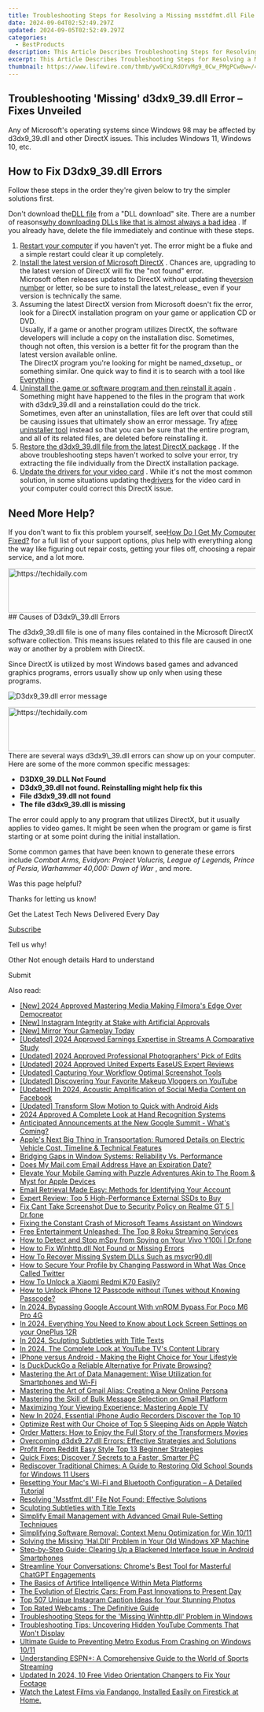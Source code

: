 ```yaml
---
title: Troubleshooting Steps for Resolving a Missing msstdfmt.dll File Issue
date: 2024-09-04T02:52:49.297Z
updated: 2024-09-05T02:52:49.297Z
categories:
  - BestProducts
description: This Article Describes Troubleshooting Steps for Resolving a Missing msstdfmt.dll File Issue
excerpt: This Article Describes Troubleshooting Steps for Resolving a Missing msstdfmt.dll File Issue
thumbnail: https://www.lifewire.com/thmb/yw9CxLRdOYvMg9_0Cw_PMgPCw0w=/400x300/filters:no_upscale():max_bytes(150000):strip_icc():format(webp)/msstdfmt-dll-error-b39d5b0296d845ad8b22c890d4ea0365.png
---
```


## Troubleshooting 'Missing' d3dx9_39.dll Error – Fixes Unveiled
 Any of Microsoft's operating systems since Windows 98 may be affected by d3dx9\_39.dll and other DirectX issues. This includes Windows 11, Windows 10, etc.  

## How to Fix D3dx9\_39.dll Errors

 Follow these steps in the order they're given below to try the simpler solutions first.

 Don't download the[DLL file](https://www.lifewire.com/what-is-a-dll-file-2625852) from a "DLL download" site. There are a number of reasons[why downloading DLLs like that is almost always a bad idea](https://www.lifewire.com/important-reasons-not-to-download-dll-files-2624455) . If you already have, delete the file immediately and continue with these steps.

1. [Restart your computer](https://www.lifewire.com/how-to-reboot-a-computer-2624568) if you haven't yet. The error might be a fluke and a simple restart could clear it up completely.
2. [Install the latest version of Microsoft DirectX](https://www.lifewire.com/how-to-download-install-directx-2624489) . Chances are, upgrading to the latest version of DirectX will fix the "not found" error.  
 Microsoft often releases updates to DirectX without updating the[version number](https://www.lifewire.com/version-number-2626043) or letter, so be sure to install the latest_release_ even if your version is technically the same.
3. Assuming the latest DirectX version from Microsoft doesn't fix the error, look for a DirectX installation program on your game or application CD or DVD.  
 Usually, if a game or another program utilizes DirectX, the software developers will include a copy on the installation disc. Sometimes, though not often, this version is a better fit for the program than the latest version available online.  
 The DirectX program you're looking for might be named_dxsetup_ or something similar. One quick way to find it is to search with a tool like [Everything](https://www.voidtools.com/) .
4. [Uninstall the game or software program and then reinstall it again](https://www.lifewire.com/what-is-the-proper-way-to-reinstall-a-software-program-2624478) . Something might have happened to the files in the program that work with d3dx9\_39.dll and a reinstallation could do the trick.  
 Sometimes, even after an uninstallation, files are left over that could still be causing issues that ultimately show an error message. Try a[free uninstaller tool](https://www.lifewire.com/free-uninstaller-programs-2625188) instead so that you can be sure that the entire program, and all of its related files, are deleted before reinstalling it.
5. [Restore the d3dx9_39.dll file from the latest DirectX package](https://www.lifewire.com/how-to-restore-a-missing-directx-dll-file-2624516) . If the above troubleshooting steps haven't worked to solve your error, try extracting the file individually from the DirectX installation package.
6. [Update the drivers for your video card](https://www.lifewire.com/how-to-update-drivers-in-windows-2619214) . While it's not the most common solution, in some situations updating the[drivers](https://www.lifewire.com/what-is-a-device-driver-2625796) for the video card in your computer could correct this DirectX issue.

## Need More Help?

 If you don't want to fix this problem yourself, see[How Do I Get My Computer Fixed?](https://www.lifewire.com/how-do-i-get-my-computer-fixed-2625167) for a full list of your support options, plus help with everything along the way like figuring out repair costs, getting your files off, choosing a repair service, and a lot more.

<!-- affiliate ads begin -->
<a href="https://appsumo.8odi.net/c/5597632/2123731/7443" target="_top" id="2123731">
  <img src="//a.impactradius-go.com/display-ad/7443-2123731" border="0" alt="https://techidaily.com" width="728" height="90"/>
</a>
<img height="0" width="0" src="https://appsumo.8odi.net/i/5597632/2123731/7443" style="position:absolute;visibility:hidden;" border="0" />
<!-- affiliate ads end -->
## Causes of D3dx9\_39.dll Errors

 The d3dx9\_39.dll file is one of many files contained in the Microsoft DirectX software collection. This means issues related to this file are caused in one way or another by a problem with DirectX.

 Since DirectX is utilized by most Windows based games and advanced graphics programs, errors usually show up only when using these programs.

![D3dx9_39.dll error message](https://www.lifewire.com/thmb/31gMna-gNNmp9s94SfcwgeSvU_c=/1500x0/filters:no_upscale():max_bytes(150000):strip_icc():format(webp)/d3dx9_39-dll-error-message-59b27a1ec4124400107693a8.png)

<!-- affiliate ads begin -->
<a href="https://aligracehair.sjv.io/c/5597632/2036472/19272" target="_top" id="2036472">
  <img src="//a.impactradius-go.com/display-ad/19272-2036472" border="0" alt="https://techidaily.com" width="728" height="90"/>
</a>
<img height="0" width="0" src="https://aligracehair.sjv.io/i/5597632/2036472/19272" style="position:absolute;visibility:hidden;" border="0" />
<!-- affiliate ads end -->
 There are several ways d3dx9\_39.dll errors can show up on your computer. Here are some of the more common specific messages:

* **D3DX9\_39.DLL Not Found**
* **D3dx9\_39.dll not found. Reinstalling might help fix this**
* **File d3dx9\_39.dll not found**
* **The file d3dx9\_39.dll is missing**

 The error could apply to any program that utilizes DirectX, but it usually applies to video games. It might be seen when the program or game is first starting or at some point during the initial installation.

 Some common games that have been known to generate these errors include _Combat Arms, Evidyon: Project Volucris, League of Legends, Prince of Persia, Warhammer 40,000: Dawn of War_ , and more.

Was this page helpful?

Thanks for letting us know!

 Get the Latest Tech News Delivered Every Day

[Subscribe](https://www.lifewire.com/#)

Tell us why!

 Other  Not enough details  Hard to understand

 Submit

<ins class="adsbygoogle"
     style="display:block"
     data-ad-format="autorelaxed"
     data-ad-client="ca-pub-7571918770474297"
     data-ad-slot="1223367746"></ins>



<ins class="adsbygoogle"
     style="display:block"
     data-ad-client="ca-pub-7571918770474297"
     data-ad-slot="8358498916"
     data-ad-format="auto"
     data-full-width-responsive="true"></ins>

<span class="atpl-alsoreadstyle">Also read:</span>
<div><ul>
<li><a href="https://video-capture.techidaily.com/new-2024-approved-mastering-media-making-filmoras-edge-over-democreator/"><u>[New] 2024 Approved  Mastering Media Making  Filmora's Edge Over Democreator</u></a></li>
<li><a href="https://instagram-video-recordings.techidaily.com/new-instagram-integrity-at-stake-with-artificial-approvals/"><u>[New] Instagram Integrity at Stake with Artificial Approvals</u></a></li>
<li><a href="https://screen-activity-recording.techidaily.com/new-mirror-your-gameplay-today/"><u>[New] Mirror Your Gameplay Today</u></a></li>
<li><a href="https://youtube-lab.techidaily.com/ed-2024-approved-earnings-expertise-in-streams-a-comparative-study/"><u>[Updated] 2024 Approved  Earnings Expertise in Streams  A Comparative Study</u></a></li>
<li><a href="https://instagram-video-recordings.techidaily.com/updated-2024-approved-professional-photographers-pick-of-edits/"><u>[Updated] 2024 Approved  Professional Photographers' Pick of Edits</u></a></li>
<li><a href="https://digital-screen-recording.techidaily.com/updated-2024-approved-united-experts-easeus-expert-reviews/"><u>[Updated] 2024 Approved  United Experts  EaseUS Expert Reviews</u></a></li>
<li><a href="https://screen-recording.techidaily.com/updated-capturing-your-workflow-optimal-screenshot-tools/"><u>[Updated] Capturing Your Workflow  Optimal Screenshot Tools</u></a></li>
<li><a href="https://youtube-videos.techidaily.com/updated-discovering-your-favorite-makeup-vloggers-on-youtube/"><u>[Updated] Discovering Your Favorite Makeup Vloggers on YouTube</u></a></li>
<li><a href="https://facebook-video-content.techidaily.com/updated-in-2024-acoustic-amplification-of-social-media-content-on-facebook/"><u>[Updated] In 2024, Acoustic Amplification of Social Media Content on Facebook</u></a></li>
<li><a href="https://some-skills.techidaily.com/updated-transform-slow-motion-to-quick-with-android-aids/"><u>[Updated] Transform Slow Motion to Quick with Android Aids</u></a></li>
<li><a href="https://fox-http.techidaily.com/2024-approved-a-complete-look-at-hand-recognition-systems/"><u>2024 Approved  A Complete Look at Hand Recognition Systems</u></a></li>
<li><a href="https://tech-recovery.techidaily.com/anticipated-announcements-at-the-new-google-summit-whats-coming/"><u>Anticipated Announcements at the New Google Summit - What's Coming?</u></a></li>
<li><a href="https://tech-recovery.techidaily.com/apples-next-big-thing-in-transportation-rumored-details-on-electric-vehicle-cost-timeline-and-technical-features/"><u>Apple's Next Big Thing in Transportation: Rumored Details on Electric Vehicle Cost, Timeline & Technical Features</u></a></li>
<li><a href="https://win11.techidaily.com/bridging-gaps-in-window-systems-reliability-vs-performance/"><u>Bridging Gaps in Window Systems: Reliability Vs. Performance</u></a></li>
<li><a href="https://tech-recovery.techidaily.com/does-my-mailcom-email-address-have-an-expiration-date/"><u>Does My Mail.com Email Address Have an Expiration Date?</u></a></li>
<li><a href="https://tech-recovery.techidaily.com/elevate-your-mobile-gaming-with-puzzle-adventures-akin-to-the-room-and-myst-for-apple-devices/"><u>Elevate Your Mobile Gaming with Puzzle Adventures Akin to The Room & Myst for Apple Devices</u></a></li>
<li><a href="https://tech-recovery.techidaily.com/email-retrieval-made-easy-methods-for-identifying-your-account/"><u>Email Retrieval Made Easy: Methods for Identifying Your Account</u></a></li>
<li><a href="https://hardware-tips.techidaily.com/expert-review-top-5-high-performance-external-ssds-to-buy/"><u>Expert Review: Top 5 High-Performance External SSDs to Buy</u></a></li>
<li><a href="https://howto.techidaily.com/fix-cant-take-screenshot-due-to-security-policy-on-realme-gt-5-drfone-by-drfone-fix-android-problems-fix-android-problems/"><u>Fix Cant Take Screenshot Due to Security Policy on Realme GT 5 | Dr.fone</u></a></li>
<li><a href="https://program-issues.techidaily.com/fixing-the-constant-crash-of-microsoft-teams-assistant-on-windows/"><u>Fixing the Constant Crash of Microsoft Teams Assistant on Windows</u></a></li>
<li><a href="https://tech-recovery.techidaily.com/free-entertainment-unleashed-the-top-8-roku-streaming-services/"><u>Free Entertainment Unleashed: The Top 8 Roku Streaming Services</u></a></li>
<li><a href="https://fix-guide.techidaily.com/how-to-detect-and-stop-mspy-from-spying-on-your-vivo-y100i-drfone-by-drfone-virtual-android/"><u>How to Detect and Stop mSpy from Spying on Your Vivo Y100i | Dr.fone</u></a></li>
<li><a href="https://tech-recovery.techidaily.com/how-to-fix-winhttpdll-not-found-or-missing-errors/"><u>How to Fix Winhttp.dll Not Found or Missing Errors</u></a></li>
<li><a href="https://tech-recovery.techidaily.com/how-to-recover-missing-system-dlls-such-as-msvcr90dll/"><u>How To Recover Missing System DLLs Such as msvcr90.dll</u></a></li>
<li><a href="https://tech-recovery.techidaily.com/how-to-secure-your-profile-by-changing-password-in-what-was-once-called-twitter/"><u>How to Secure Your Profile by Changing Password in What Was Once Called Twitter</u></a></li>
<li><a href="https://unlock-android.techidaily.com/how-to-unlock-a-xiaomi-redmi-k70-easily-by-drfone-android/"><u>How To Unlock a Xiaomi Redmi K70 Easily?</u></a></li>
<li><a href="https://ios-unlock.techidaily.com/how-to-unlock-iphone-12-passcode-without-itunes-without-knowing-passcode-by-drfone-ios/"><u>How to Unlock iPhone 12 Passcode without iTunes without Knowing Passcode?</u></a></li>
<li><a href="https://easy-unlock-android.techidaily.com/in-2024-bypassing-google-account-with-vnrom-bypass-for-poco-m6-pro-4g-by-drfone-android/"><u>In 2024, Bypassing Google Account With vnROM Bypass For Poco M6 Pro 4G</u></a></li>
<li><a href="https://easy-unlock-android.techidaily.com/in-2024-everything-you-need-to-know-about-lock-screen-settings-on-your-oneplus-12r-by-drfone-android/"><u>In 2024, Everything You Need to Know about Lock Screen Settings on your OnePlus 12R</u></a></li>
<li><a href="https://fox-helps.techidaily.com/in-2024-sculpting-subtleties-with-title-texts/"><u>In 2024, Sculpting Subtleties with Title Texts</u></a></li>
<li><a href="https://youtube-zero.techidaily.com/24-the-complete-look-at-youtube-tvs-content-library/"><u>In 2024, The Complete Look at YouTube TV's Content Library</u></a></li>
<li><a href="https://tech-recovery.techidaily.com/iphone-versus-android-making-the-right-choice-for-your-lifestyle/"><u>IPhone versus Android - Making the Right Choice for Your Lifestyle</u></a></li>
<li><a href="https://tech-recovery.techidaily.com/is-duckduckgo-a-reliable-alternative-for-private-browsing/"><u>Is DuckDuckGo a Reliable Alternative for Private Browsing?</u></a></li>
<li><a href="https://tech-recovery.techidaily.com/mastering-the-art-of-data-management-wise-utilization-for-smartphones-and-wi-fi/"><u>Mastering the Art of Data Management: Wise Utilization for Smartphones and Wi-Fi</u></a></li>
<li><a href="https://tech-recovery.techidaily.com/mastering-the-art-of-gmail-alias-creating-a-new-online-persona/"><u>Mastering the Art of Gmail Alias: Creating a New Online Persona</u></a></li>
<li><a href="https://tech-recovery.techidaily.com/mastering-the-skill-of-bulk-message-selection-on-gmail-platform/"><u>Mastering the Skill of Bulk Message Selection on Gmail Platform</u></a></li>
<li><a href="https://tech-recovery.techidaily.com/maximizing-your-viewing-experience-mastering-apple-tv/"><u>Maximizing Your Viewing Experience: Mastering Apple TV</u></a></li>
<li><a href="https://audio-shaping.techidaily.com/new-in-2024-essential-iphone-audio-recorders-discover-the-top-10/"><u>New In 2024, Essential iPhone Audio Recorders Discover the Top 10</u></a></li>
<li><a href="https://tech-recovery.techidaily.com/optimize-rest-with-our-choice-of-top-5-sleeping-aids-on-apple-watch/"><u>Optimize Rest with Our Choice of Top 5 Sleeping Aids on Apple Watch</u></a></li>
<li><a href="https://tech-recovery.techidaily.com/order-matters-how-to-enjoy-the-full-story-of-the-transformers-movies/"><u>Order Matters: How to Enjoy the Full Story of the Transformers Movies</u></a></li>
<li><a href="https://tech-recovery.techidaily.com/overcoming-d3dx927dll-errors-effective-strategies-and-solutions/"><u>Overcoming d3dx9_27.dll Errors: Effective Strategies and Solutions</u></a></li>
<li><a href="https://extra-tips.techidaily.com/profit-from-reddit-easy-style-top-13-beginner-strategies/"><u>Profit From Reddit Easy Style  Top 13 Beginner Strategies</u></a></li>
<li><a href="https://tech-recovery.techidaily.com/quick-fixes-discover-7-secrets-to-a-faster-smarter-pc/"><u>Quick Fixes: Discover 7 Secrets to a Faster, Smarter PC</u></a></li>
<li><a href="https://techidaily.com/rediscover-traditional-chimes-a-guide-to-restoring-old-school-sounds-for-windows-11-users/"><u>Rediscover Traditional Chimes: A Guide to Restoring Old School Sounds for Windows 11 Users</u></a></li>
<li><a href="https://tech-recovery.techidaily.com/resetting-your-macs-wi-fi-and-bluetooth-configuration-a-detailed-tutorial/"><u>Resetting Your Mac's Wi-Fi and Bluetooth Configuration – A Detailed Tutorial</u></a></li>
<li><a href="https://tech-recovery.techidaily.com/resolving-msstfmtdll-file-not-found-effective-solutions/"><u>Resolving 'Msstfmt.dll' File Not Found: Effective Solutions</u></a></li>
<li><a href="https://article-knowledge.techidaily.com/sculpting-subtleties-with-title-texts/"><u>Sculpting Subtleties with Title Texts</u></a></li>
<li><a href="https://tech-recovery.techidaily.com/simplify-email-management-with-advanced-gmail-rule-setting-techniques/"><u>Simplify Email Management with Advanced Gmail Rule-Setting Techniques</u></a></li>
<li><a href="https://windows11.techidaily.com/simplifying-software-removal-context-menu-optimization-for-win-1011/"><u>Simplifying Software Removal: Context Menu Optimization for Win 10/11</u></a></li>
<li><a href="https://tech-recovery.techidaily.com/solving-the-missing-haldll-problem-in-your-old-windows-xp-machine/"><u>Solving the Missing 'Hal.Dll' Problem in Your Old Windows XP Machine</u></a></li>
<li><a href="https://tech-recovery.techidaily.com/step-by-step-guide-clearing-up-a-blackened-interface-issue-in-android-smartphones/"><u>Step-by-Step Guide: Clearing Up a Blackened Interface Issue in Android Smartphones</u></a></li>
<li><a href="https://tech-haven.techidaily.com/streamline-your-conversations-chromes-best-tool-for-masterful-chatgpt-engagements/"><u>Streamline Your Conversations: Chrome's Best Tool for Masterful ChatGPT Engagements</u></a></li>
<li><a href="https://tech-recovery.techidaily.com/the-basics-of-artifice-intelligence-within-meta-platforms/"><u>The Basics of Artifice Intelligence Within Meta Platforms</u></a></li>
<li><a href="https://tech-recovery.techidaily.com/the-evolution-of-electric-cars-from-past-innovations-to-present-day/"><u>The Evolution of Electric Cars: From Past Innovations to Present Day</u></a></li>
<li><a href="https://tech-recovery.techidaily.com/top-507-unique-instagram-caption-ideas-for-your-stunning-photos/"><u>Top 507 Unique Instagram Caption Ideas for Your Stunning Photos</u></a></li>
<li><a href="https://buynow-marvelous.techidaily.com/top-rated-webcams-the-definitive-guide/"><u>Top Rated Webcams : The Definitive Guide</u></a></li>
<li><a href="https://tech-recovery.techidaily.com/troubleshooting-steps-for-the-missing-winhttpdll-problem-in-windows/"><u>Troubleshooting Steps for the 'Missing Winhttp.dll' Problem in Windows</u></a></li>
<li><a href="https://tech-recovery.techidaily.com/troubleshooting-tips-uncovering-hidden-youtube-comments-that-wont-display/"><u>Troubleshooting Tips: Uncovering Hidden YouTube Comments That Won't Display</u></a></li>
<li><a href="https://win-blog.techidaily.com/ultimate-guide-to-preventing-metro-exodus-from-crashing-on-windows-1011/"><u>Ultimate Guide to Preventing Metro Exodus From Crashing on Windows 10/11</u></a></li>
<li><a href="https://tech-recovery.techidaily.com/understanding-espnplus-a-comprehensive-guide-to-the-world-of-sports-streaming/"><u>Understanding ESPN+: A Comprehensive Guide to the World of Sports Streaming</u></a></li>
<li><a href="https://ai-video-tools.techidaily.com/updated-in-2024-10-free-video-orientation-changers-to-fix-your-footage/"><u>Updated In 2024, 10 Free Video Orientation Changers to Fix Your Footage</u></a></li>
<li><a href="https://tech-recovery.techidaily.com/watch-the-latest-films-via-fandango-installed-easily-on-firestick-at-home/"><u>Watch the Latest Films via Fandango, Installed Easily on Firestick at Home.</u></a></li>
</ul></div>
